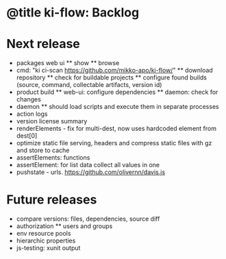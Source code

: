 # @title ki-flow: Backlog

# Next release

* packages web ui
** show
** browse
* cmd: "ki ci-scan https://github.com/mikko-apo/ki-flow/"
** download repository
** check for buildable projects
** configure found builds (source, command, collectable artifacts, version id)
* product build
** web-ui: configure dependencies
** daemon: check for changes
* daemon
** should load scripts and execute them in separate processes
* action logs
* version license summary
* renderElements - fix for multi-dest, now uses hardcoded element from dest[0]
* optimize static file serving, headers and compress static files with gz and store to cache
* assertElements: functions
* assertElement: for list data collect all values in one
* pushstate - urls. https://github.com/olivernn/davis.js


# Future releases

* compare versions: files, dependencies, source diff
* authorization
** users and groups
* env resource pools
* hierarchic properties
* js-testing: xunit output